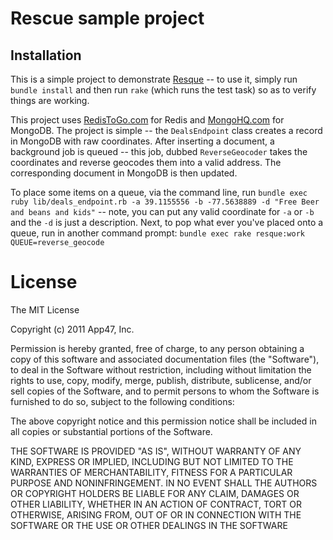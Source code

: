 # Rescue sample project 

## Installation

This is a simple project to demonstrate [Resque](https://github.com/defunkt/resque) -- to use it, simply run `bundle install` and then run `rake` (which runs the test task) so as to verify things are working. 

This project uses [RedisToGo.com](https://redistogo.com) for Redis and [MongoHQ.com](https://mongohq.com) for MongoDB. The project is simple -- the `DealsEndpoint` class creates a record in MongoDB with raw coordinates. After inserting a document, a background job is queued -- this job, dubbed `ReverseGeocoder` takes the coordinates and reverse geocodes them into a valid address. The corresponding document in MongoDB is then updated. 

To place some items on a queue, via the command line, run `bundle exec ruby lib/deals_endpoint.rb -a 39.1155556 -b -77.5638889 -d "Free Beer and beans and kids"` -- note, you can put any valid coordinate for `-a` or `-b` and the `-d` is just a description. Next, to pop what ever you've placed onto a queue, run in another command prompt: `bundle exec rake resque:work QUEUE=reverse_geocode`

# License

The MIT License

Copyright (c) 2011 App47, Inc.

Permission is hereby granted, free of charge, to any person obtaining a copy of this software and associated documentation files (the "Software"), to deal in the Software without restriction, including without limitation the rights to use, copy, modify, merge, publish, distribute, sublicense, and/or sell copies of the Software, and to permit persons to whom the Software is furnished to do so, subject to the following conditions:

The above copyright notice and this permission notice shall be included in all copies or substantial portions of the Software.

THE SOFTWARE IS PROVIDED "AS IS", WITHOUT WARRANTY OF ANY KIND, EXPRESS OR IMPLIED, INCLUDING BUT NOT LIMITED TO THE WARRANTIES OF MERCHANTABILITY, FITNESS FOR A PARTICULAR PURPOSE AND NONINFRINGEMENT. IN NO EVENT SHALL THE AUTHORS OR COPYRIGHT HOLDERS BE LIABLE FOR ANY CLAIM, DAMAGES OR OTHER LIABILITY, WHETHER IN AN ACTION OF CONTRACT, TORT OR OTHERWISE, ARISING FROM, OUT OF OR IN CONNECTION WITH THE SOFTWARE OR THE USE OR OTHER DEALINGS IN THE SOFTWARE